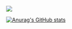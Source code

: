 ![](https://komarev.com/ghpvc/?username=1XC1XC)


[![Anurag's GitHub stats](https://github-readme-stats.vercel.app/api?username=1XC1XC)](https://github.com/anuraghazra/github-readme-stats)

